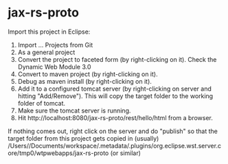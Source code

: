 jax-rs-proto
============

Import this project in Eclipse:

1. Import ... Projects from Git
2. As a general project
3. Convert the project to faceted form (by right-clicking on it). Check the Dynamic Web Module 3.0
4. Convert to maven project (by right-clicking on it).
5. Debug as maven install (by right-clicking on it).
6. Add it to a configured tomcat server (by right-clicking on server and hitting "Add/Remove"). This will copy the target folder to the working folder of tomcat.
7. Make sure the tomcat server is running.
8. Hit http://localhost:8080/jax-rs-proto/rest/hello/html from a browser.

If nothing comes out, right click on the server and do "publish" so that the target folder from this project gets copied in (usually) 
/Users/<user-name>/Documents/workspace/.metadata/.plugins/org.eclipse.wst.server.core/tmp0/wtpwebapps/jax-rs-proto (or similar)

